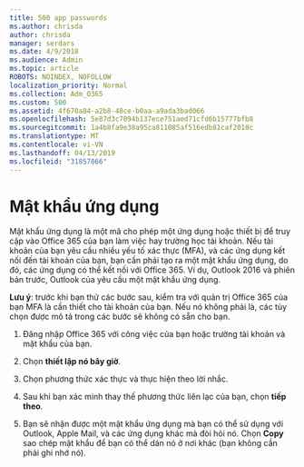 ```yaml
---
title: 500 app passwords
ms.author: chrisda
author: chrisda
manager: serdars
ms.date: 4/9/2018
ms.audience: Admin
ms.topic: article
ROBOTS: NOINDEX, NOFOLLOW
localization_priority: Normal
ms.collection: Adm_O365
ms.custom: 500
ms.assetid: 4f670a84-a2b8-48ce-b0aa-a9ada3bad066
ms.openlocfilehash: 5e87d3c7094b137ece751aed71cfd6b15777bfb8
ms.sourcegitcommit: 1a4b8fa9e38a95ca811085af516edb81caf2018c
ms.translationtype: MT
ms.contentlocale: vi-VN
ms.lasthandoff: 04/13/2019
ms.locfileid: "31857866"
---
```

# <a name="app-passwords"></a>Mật khẩu ứng dụng

Mật khẩu ứng dụng là một mã cho phép một ứng dụng hoặc thiết bị để truy cập vào Office 365 của bạn làm việc hay trường học tài khoản. Nếu tài khoản của bạn yêu cầu nhiều yếu tố xác thực (MFA), và các ứng dụng kết nối đến tài khoản của bạn, bạn cần phải tạo ra một mật khẩu ứng dụng, do đó, các ứng dụng có thể kết nối với Office 365. Ví dụ, Outlook 2016 và phiên bản trước, Outlook của yêu cầu một mật khẩu ứng dụng.

 **Lưu ý**: trước khi bạn thử các bước sau, kiểm tra với quản trị Office 365 của bạn MFA là cần thiết cho tài khoản của bạn. Nếu nó không phải là, các tùy chọn được mô tả trong các bước sẽ không có sẵn cho bạn.

1. Đăng nhập Office 365 với công việc của bạn hoặc trường tài khoản và mật khẩu của bạn.

2. Chọn **thiết lập nó bây giờ**.

3. Chọn phương thức xác thực và thực hiện theo lời nhắc.

4. Sau khi bạn xác minh thay thế phương thức liên lạc của bạn, chọn **tiếp theo**.

5. Bạn sẽ nhận được một mật khẩu ứng dụng mà bạn có thể sử dụng với Outlook, Apple Mail, và các ứng dụng khác mà đòi hỏi nó. Chọn **Copy** sao chép mật khẩu để bạn có thể dán nó ở nơi khác (bạn không cần phải ghi nhớ nó).
